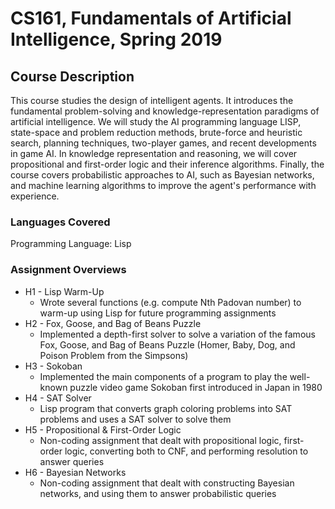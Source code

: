 # CS161, Fundamentals of Artificial Intelligence, Spring 2019  

## Course Description
This course studies the design of intelligent agents. It introduces the fundamental problem-solving and knowledge-representation paradigms of artificial intelligence. We will study the AI programming language LISP, state-space and problem reduction methods, brute-force and heuristic search, planning techniques, two-player games, and recent developments in game AI. In knowledge representation and reasoning, we will cover propositional and first-order logic and their inference algorithms. Finally, the course covers probabilistic approaches to AI, such as Bayesian networks, and machine learning algorithms to improve the agent's performance with experience.

### Languages Covered 
Programming Language: Lisp

### Assignment Overviews
* H1 - Lisp Warm-Up
  * Wrote several functions (e.g. compute Nth Padovan number) to warm-up using Lisp for future programming assignments
* H2 - Fox, Goose, and Bag of Beans Puzzle 
  * Implemented a depth-first solver to solve a variation of the famous Fox, Goose, and Bag of Beans Puzzle (Homer, Baby, Dog, and Poison Problem from the Simpsons)
* H3 - Sokoban
  * Implemented the main components of a program to play the well-known puzzle video game Sokoban first introduced in Japan in 1980
* H4 - SAT Solver
  * Lisp program that converts graph coloring problems into SAT problems and uses a SAT solver to solve them
* H5 - Propositional & First-Order Logic
  * Non-coding assignment that dealt with propositional logic, first-order logic, converting both to CNF, and performing resolution to answer queries
* H6 - Bayesian Networks
  * Non-coding assignment that dealt with constructing Bayesian networks, and using them to answer probabilistic queries